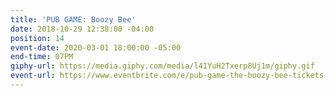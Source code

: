 ```yaml
---
title: 'PUB GAME: Boozy Bee'
date: 2018-10-29 12:38:00 -04:00
position: 14
event-date: 2020-03-01 18:00:00 -05:00
end-time: 07PM
giphy-url: https://media.giphy.com/media/l41YuH2Txerp8Uj1m/giphy.gif
event-url: https://www.eventbrite.com/e/pub-game-the-boozy-bee-tickets-96806848891
---
```


